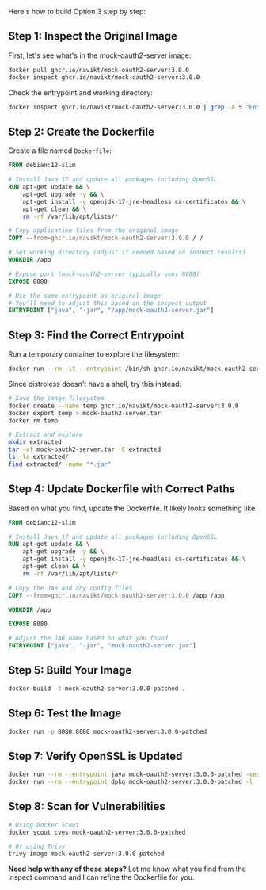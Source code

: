 Here's how to build Option 3 step by step:

## Step 1: Inspect the Original Image

First, let's see what's in the mock-oauth2-server image:

```bash
docker pull ghcr.io/navikt/mock-oauth2-server:3.0.0
docker inspect ghcr.io/navikt/mock-oauth2-server:3.0.0
```

Check the entrypoint and working directory:
```bash
docker inspect ghcr.io/navikt/mock-oauth2-server:3.0.0 | grep -A 5 "Entrypoint\|WorkingDir\|Cmd"
```

## Step 2: Create the Dockerfile

Create a file named `Dockerfile`:

```dockerfile
FROM debian:12-slim

# Install Java 17 and update all packages including OpenSSL
RUN apt-get update && \
    apt-get upgrade -y && \
    apt-get install -y openjdk-17-jre-headless ca-certificates && \
    apt-get clean && \
    rm -rf /var/lib/apt/lists/*

# Copy application files from the original image
COPY --from=ghcr.io/navikt/mock-oauth2-server:3.0.0 / /

# Set working directory (adjust if needed based on inspect results)
WORKDIR /app

# Expose port (mock-oauth2-server typically uses 8080)
EXPOSE 8080

# Use the same entrypoint as original image
# You'll need to adjust this based on the inspect output
ENTRYPOINT ["java", "-jar", "/app/mock-oauth2-server.jar"]
```

## Step 3: Find the Correct Entrypoint

Run a temporary container to explore the filesystem:

```bash
docker run --rm -it --entrypoint /bin/sh ghcr.io/navikt/mock-oauth2-server:3.0.0
```

Since distroless doesn't have a shell, try this instead:

```bash
# Save the image filesystem
docker create --name temp ghcr.io/navikt/mock-oauth2-server:3.0.0
docker export temp > mock-oauth2-server.tar
docker rm temp

# Extract and explore
mkdir extracted
tar -xf mock-oauth2-server.tar -C extracted
ls -la extracted/
find extracted/ -name "*.jar"
```

## Step 4: Update Dockerfile with Correct Paths

Based on what you find, update the Dockerfile. It likely looks something like:

```dockerfile
FROM debian:12-slim

# Install Java 17 and update all packages including OpenSSL
RUN apt-get update && \
    apt-get upgrade -y && \
    apt-get install -y openjdk-17-jre-headless ca-certificates && \
    apt-get clean && \
    rm -rf /var/lib/apt/lists/*

# Copy the JAR and any config files
COPY --from=ghcr.io/navikt/mock-oauth2-server:3.0.0 /app /app

WORKDIR /app

EXPOSE 8080

# Adjust the JAR name based on what you found
ENTRYPOINT ["java", "-jar", "mock-oauth2-server.jar"]
```

## Step 5: Build Your Image

```bash
docker build -t mock-oauth2-server:3.0.0-patched .
```

## Step 6: Test the Image

```bash
docker run -p 8080:8080 mock-oauth2-server:3.0.0-patched
```

## Step 7: Verify OpenSSL is Updated

```bash
docker run --rm --entrypoint java mock-oauth2-server:3.0.0-patched -version
docker run --rm --entrypoint dpkg mock-oauth2-server:3.0.0-patched -l | grep openssl
```

## Step 8: Scan for Vulnerabilities

```bash
# Using Docker Scout
docker scout cves mock-oauth2-server:3.0.0-patched

# Or using Trivy
trivy image mock-oauth2-server:3.0.0-patched
```

**Need help with any of these steps?** Let me know what you find from the inspect command and I can refine the Dockerfile for you.
